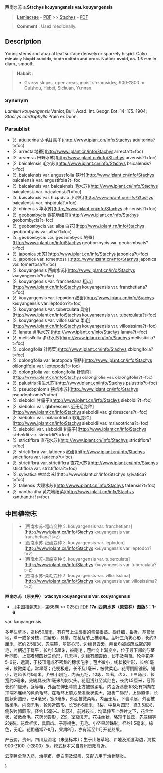 西南水苏 a.**Stachys kouyangensis var. kouyangensis**

> [Lamiaceae](http://www.iplant.cn/info/Lamiaceae?t=foc) - [PDF](http://www.iplant.cn/foc/pdf/Lamiaceae.pdf) >> [Stachys](http://www.iplant.cn/info/Stachys?t=foc) - [PDF](http://www.iplant.cn/foc/pdf/Stachys.pdf)

> **Comment** : 
> Used medicinally.

## Description

Young stems and abaxial leaf surface densely or sparsely hispid. Calyx minutely hispid outside, teeth deltate and erect. Nutlets ovoid, ca. 1.5 mm in diam., smooth.


> **Habait** : 
>* Grassy slopes, open areas, moist streamsides; 900-2800 m. Guizhou, Hubei, Sichuan, Yunnan.

### Synonym
*Lamium kouyangensis* Vaniot, Bull. Acad. Int. Geogr. Bot. 14: 175. 1904; *Stachys cardiophylla* Prain ex Dunn.


### Parsublist

* [S.  adulterina  少毛甘露子](http://www.iplant.cn/info/Stachys adulterina?t=foc)
* [S.  arrecta  地蚕](http://www.iplant.cn/info/Stachys arrecta?t=foc)
* [S.  arvensis  田野水苏](http://www.iplant.cn/info/Stachys arvensis?t=foc)
* [S.  baicalensis  毛水苏](http://www.iplant.cn/info/Stachys baicalensis?t=foc)
* [S.  baicalensis var. angustifolia  狭叶](http://www.iplant.cn/info/Stachys baicalensis var. angustifolia?t=foc)
* [S.  baicalensis var. baicalensis  毛水苏](http://www.iplant.cn/info/Stachys baicalensis var. baicalensis?t=foc)
* [S.  baicalensis var. hispidula  小刚毛](http://www.iplant.cn/info/Stachys baicalensis var. hispidula?t=foc)
* [S.  chinensis  华水苏](http://www.iplant.cn/info/Stachys chinensis?t=foc)
* [S.  geobombycis  黄花地纽菜](http://www.iplant.cn/info/Stachys geobombycis?t=foc)
* [S.  geobombycis var. alba  白花](http://www.iplant.cn/info/Stachys geobombycis var. alba?t=foc)
* [S.  geobombycis var. geobombycis  地蚕](http://www.iplant.cn/info/Stachys geobombycis var. geobombycis?t=foc)
* [S.  japonica  水苏](http://www.iplant.cn/info/Stachys japonica?t=foc)
* [S.  japonica var. tomentosa  ](http://www.iplant.cn/info/Stachys japonica var. tomentosa?t=foc)
* [S.  kouyangensis  西南水苏](http://www.iplant.cn/info/Stachys kouyangensis?t=foc)
* [S.  kouyangensis var. franchetiana  粗齿](http://www.iplant.cn/info/Stachys kouyangensis var. franchetiana?t=foc)
* [S.  kouyangensis var. leptodon  细齿](http://www.iplant.cn/info/Stachys kouyangensis var. leptodon?t=foc)
* [S.  kouyangensis var. tuberculata  具瘤](http://www.iplant.cn/info/Stachys kouyangensis var. tuberculata?t=foc)
* [S.  kouyangensis var. villosissima  柔毛](http://www.iplant.cn/info/Stachys kouyangensis var. villosissima?t=foc)
* [S.  lanata  绵毛水苏](http://www.iplant.cn/info/Stachys lanata?t=foc)
* [S.  melissifolia  多枝水苏](http://www.iplant.cn/info/Stachys melissifolia?t=foc)
* [S.  oblongifolia  针筒菜](http://www.iplant.cn/info/Stachys oblongifolia?t=foc)
* [S.  oblongifolia var. leptopoda  细柄](http://www.iplant.cn/info/Stachys oblongifolia var. leptopoda?t=foc)
* [S.  oblongifolia var. oblongifolia  针筒菜](http://www.iplant.cn/info/Stachys oblongifolia var. oblongifolia?t=foc)
* [S.  palustris  沼生水苏](http://www.iplant.cn/info/Stachys palustris?t=foc)
* [S.  pseudophlomis  狭齿水苏](http://www.iplant.cn/info/Stachys pseudophlomis?t=foc)
* [S.  sieboldii  甘露子](http://www.iplant.cn/info/Stachys sieboldii?t=foc)
* [S.  sieboldii var. glabrescens  近无毛变种](http://www.iplant.cn/info/Stachys sieboldii var. glabrescens?t=foc)
* [S.  sieboldii var. malacotricha  软毛变种](http://www.iplant.cn/info/Stachys sieboldii var. malacotricha?t=foc)
* [S.  sieboldii var. sieboldii  甘露子](http://www.iplant.cn/info/Stachys sieboldii var. sieboldii?t=foc)
* [S.  strictiflora  直花水苏](http://www.iplant.cn/info/Stachys strictiflora?t=foc)
* [S.  strictiflora var. latidens  宽齿](http://www.iplant.cn/info/Stachys strictiflora var. latidens?t=foc)
* [S.  strictiflora var. strictiflora  直花水苏](http://www.iplant.cn/info/Stachys strictiflora var. strictiflora?t=foc)
* [S.  sylvatica  林地水苏](http://www.iplant.cn/info/Stachys sylvatica?t=foc)
* [S.  taliensis  大理水苏](http://www.iplant.cn/info/Stachys taliensis?t=foc)
* [S.  xanthantha  黄花地纽菜](http://www.iplant.cn/info/Stachys xanthantha?t=foc)


## 中国植物志

> * [西南水苏-粗齿变种  S.  kouyangensis var. franchetiana](http://www.iplant.cn/info/Stachys kouyangensis var. franchetiana?t=z)
> * [西南水苏-细齿变种  S.  kouyangensis var. leptodon](http://www.iplant.cn/info/Stachys kouyangensis var. leptodon?t=z)
> * [西南水苏-具瘤变种  S.  kouyangensis var. tuberculata](http://www.iplant.cn/info/Stachys kouyangensis var. tuberculata?t=z)
> * [西南水苏-柔毛变种  S.  kouyangensis var. villosissima](http://www.iplant.cn/info/Stachys kouyangensis var. villosissima?t=z)

**西南水苏（原变种） Stachys kouyangensis var. kouyangensis**

* [《中国植物志》](http://www.iplant.cn/frps)- [第66卷](http://www.iplant.cn/frps/vol/66) >> 025页 [PDF](http://www.iplant.cn/frps/pdf/66/025a.PDF)
**17a. 西南水苏（原变种）图版3：1-6**

var. kouyangensis

多年生草本，高约50厘米，有在节上生须根的匍匐根茎。茎纤细，曲折，基部伏地，单一或多分枝，四稜形，具槽，在稜及节上被刚毛。茎叶三角状心形，长约3厘米，宽约2.5厘米，先端钝，基部心形，边缘具圆齿，两面均被或疏或密的刚毛，叶柄近于扁平，长约1.5厘米，被刚毛；苞叶向上渐变小，位于最下部的与茎叶同形，上部者卵圆状三角形，几无柄，边缘有疏圆齿，长不及萼筒。轮伞花序5-6花，远离，于枝顶组成不密集的穗状花序；苞片微小，线状披针形，长约1毫米，被微柔毛。常早落；花梗极短，长不及1毫米，被微柔毛。花萼倒圆锥形，短小，连齿长约6毫米，外被小刚毛，内面无毛，10脉，显著，齿5，正三角形，长宽约2毫米，先端具长约1毫米的刺尖头。花冠浅红至紫红色，长约1.5厘米，冠筒长约1.1厘米，近等粗，外面在伸出萼筒上方被微柔毛，内面近基部1/3处有斜向在顶端不连续的微柔毛环，在毛环上前方呈浅囊状膨大，冠檐二唇形，上唇直伸，长圆状卵圆形，长4毫米，宽3毫米，外面被微柔毛，内面无毛，下唇平展，外面被微柔毛，内面无毛，轮廓近圆形，长宽约6毫米，3裂，中裂片圆形，径3.5毫米，侧裂片卵圆形，径约1.5毫米。雄蕊4，前对较长，均延伸至上唇片之下，花丝丝状，被微柔毛，花药卵圆形，2室，室极叉开。花柱丝状，略短于雄蕊，先端相等2浅裂。花盘杯状，具圆齿。子房褐色，无毛。小坚果卵珠形，径约1.5毫米，棕色，无毛。花期通常7-8月，果期9月，亦有延至11月开花结果。

产云南，贵州，四川及湖北（未见标本）；生于山坡草地、旷地及潮湿沟边，海拔900-2100（-2800）米。模式标本采自贵州贵阳附近。

云南用全草入药，治疮疖，赤白痢及湿疹，又配方用于治骨髓炎。

}